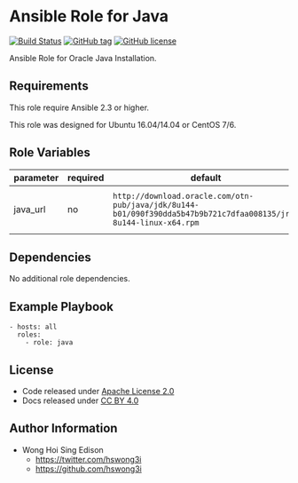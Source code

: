 Ansible Role for Java
=====================

[![Build Status](https://travis-ci.org/alvistack/ansible-role-java.svg?branch=master)](https://travis-ci.org/alvistack/ansible-role-java)
[![GitHub tag](https://img.shields.io/github/tag/alvistack/ansible-role-java.svg)](https://github.com/alvistack/ansible-role-java)
[![GitHub license](https://img.shields.io/github/license/alvistack/ansible-role-java.svg)](https://github.com/alvistack/ansible-role-java/blob/master/LICENSE)

Ansible Role for Oracle Java Installation.

Requirements
------------

This role require Ansible 2.3 or higher.

This role was designed for Ubuntu 16.04/14.04 or CentOS 7/6.

Role Variables
--------------

<table>
<colgroup>
<col width="20%" />
<col width="20%" />
<col width="20%" />
<col width="20%" />
<col width="20%" />
</colgroup>
<thead>
<tr class="header">
<th>parameter</th>
<th>required</th>
<th>default</th>
<th>choices</th>
<th>comments</th>
</tr>
</thead>
<tbody>
<tr class="odd">
<td>java_url</td>
<td>no</td>
<td><code>http://download.oracle.com/otn-pub/java/jdk/8u144-b01/090f390dda5b47b9b721c7dfaa008135/jre-8u144-linux-x64.rpm</code></td>
<td></td>
<td>URL for download Oracle JRE RPM</td>
</tr>
</tbody>
</table>

Dependencies
------------

No additional role dependencies.

Example Playbook
----------------

    - hosts: all
      roles:
        - role: java

License
-------

-   Code released under [Apache License 2.0](https://github.com/alvistack/ansible-role-java/blob/master/LICENSE)
-   Docs released under [CC BY 4.0](http://creativecommons.org/licenses/by/4.0/)

Author Information
------------------

-   Wong Hoi Sing Edison
    -   <https://twitter.com/hswong3i>
    -   <https://github.com/hswong3i>

